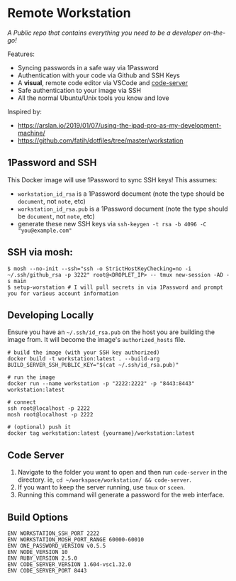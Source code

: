 # Remote Workstation
*A Public repo that contains everything you need to be a developer on-the-go!*

Features:
* Syncing passwords in a safe way via 1Password
* Authentication with your code via Github and SSH Keys
* A **visual**, remote code editor via VSCode and [code-server](https://github.com/codercom/code-server)
* Safe authentication to your image via SSH
* All the normal Ubuntu/Unix tools you know and love

Inspired by:
* https://arslan.io/2019/01/07/using-the-ipad-pro-as-my-development-machine/
* https://github.com/fatih/dotfiles/tree/master/workstation

## 1Password and SSH
This Docker image will use 1Password to sync SSH keys!  This assumes:
* `workstation_id_rsa` is a 1Password document (note the type should be `document`, not `note`, etc)
* `workstation_id_rsa.pub` is a 1Password document (note the type should be `document`, not `note`, etc)
* generate these new SSH keys via `ssh-keygen -t rsa -b 4096 -C "you@example.com"`

## SSH via mosh:
```
$ mosh --no-init --ssh="ssh -o StrictHostKeyChecking=no -i ~/.ssh/github_rsa -p 3222" root@<DROPLET_IP> -- tmux new-session -AD -s main
$ setup-worstation # I will pull secrets in via 1Password and prompt you for various account information
```

## Developing Locally
Ensure you have an `~/.ssh/id_rsa.pub` on the host you are building the image from.  It will become the image's `authorized_hosts` file.

```
# build the image (with your SSH key authorized)
docker build -t workstation:latest . --build-arg BUILD_SERVER_SSH_PUBLIC_KEY="$(cat ~/.ssh/id_rsa.pub)"

# run the image
docker run --name workstation -p "2222:2222" -p "8443:8443" workstation:latest

# connect
ssh root@localhost -p 2222
mosh root@localhost -p 2222

# (optional) push it
docker tag workstation:latest {yourname}/workstation:latest
```

## Code Server
1. Navigate to the folder you want to open and then run `code-server` in the directory.  ie, `cd ~/workspace/workstation/ && code-server`.
2. If you want to keep the server running, use `tmux` or `sceen`.
3. Running this command will generate a password for the web interface.

## Build Options
```
ENV WORKSTATION_SSH_PORT 2222
ENV WORKSTATION_MOSH_PORT_RANGE 60000-60010
ENV ONE_PASSWORD_VERSION v0.5.5
ENV NODE_VERSION 10
ENV RUBY_VERSION 2.5.0
ENV CODE_SERVER_VERSION 1.604-vsc1.32.0
ENV CODE_SERVER_PORT 8443
```
